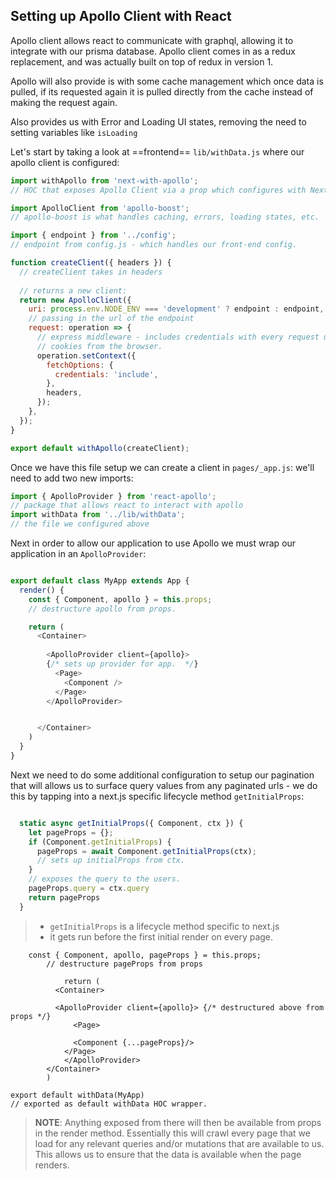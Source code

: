## Setting up Apollo Client with React

Apollo client allows react to communicate with graphql, allowing it to integrate with our prisma database. Apollo client comes in as a redux replacement, and was actually built on top of redux in version 1. 

Apollo will also provide is with some cache management which once data is pulled, if its requested again it is pulled directly from the cache instead of making the request again. 

Also provides us with Error and Loading UI states, removing the need to setting variables like `isLoading`



Let's start by taking a look at ==frontend== `lib/withData.js` where our apollo client is configured:

```js
import withApollo from 'next-with-apollo';
// HOC that exposes Apollo Client via a prop which configures with Next.js server-side rendering.

import ApolloClient from 'apollo-boost';
// apollo-boost is what handles caching, errors, loading states, etc. 

import { endpoint } from '../config';
// endpoint from config.js - which handles our front-end config.

function createClient({ headers }) {
  // createClient takes in headers
  
  // returns a new client:
  return new ApolloClient({
    uri: process.env.NODE_ENV === 'development' ? endpoint : endpoint,
    // passing in the url of the endpoint
    request: operation => {
      // express middleware - includes credentials with every request using logged in 	
      // cookies from the browser. 
      operation.setContext({
        fetchOptions: {
          credentials: 'include',
        },
        headers,
      });
    },
  });
}

export default withApollo(createClient);

```



Once we have this file setup we can create a client in `pages/_app.js`: we'll need to add two new imports:

```js
import { ApolloProvider } from 'react-apollo'; 
// package that allows react to interact with apollo
import withData from '../lib/withData';  
// the file we configured above
```



Next in order to allow our application to use Apollo we must wrap our application in an `ApolloProvider`:

```js

export default class MyApp extends App {
  render() {
    const { Component, apollo } = this.props;
    // destructure apollo from props. 

    return (
      <Container>
        
        <ApolloProvider client={apollo}> 
      	{/* sets up provider for app.  */}
          <Page>   
            <Component />  
          </Page>
        </ApolloProvider>


      </Container>
    )
  }
}

```



Next we need to do some additional configuration to setup our pagination that will allows us to surface query values from any paginated urls - we do this by tapping into a next.js specific lifecycle method `getInitialProps`:

```js

  static async getInitialProps({ Component, ctx }) {
    let pageProps = {};
    if (Component.getInitialProps) {
      pageProps = await Component.getInitialProps(ctx);
      // sets up initialProps from ctx.
    }
    // exposes the query to the users.
    pageProps.query = ctx.query
    return pageProps
  }
```

> - `getInitialProps` is a lifecycle method specific to next.js 
> - it gets run before the first initial render on every page. 

```react
    const { Component, apollo, pageProps } = this.props;
		// destructure pageProps from props
		 
			return (
    	  <Container>
       
      	  <ApolloProvider client={apollo}> {/* destructured above from props */}
        	  <Page> 

          	  <Component {...pageProps}/>   
          	</Page>
        	</ApolloProvider>
      	</Container>
    	)

export default withData(MyApp)
// exported as default withData HOC wrapper. 
```

> **NOTE**: Anything exposed from there will then be available from props in the render method. Essentially this will crawl every page that we load for any relevant queries and/or mutations that are available to us. This allows us to ensure that the data is available when the page renders.

